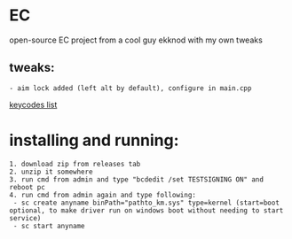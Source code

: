 # EC
open-source EC project from a cool guy ekknod with my own tweaks

## tweaks:
```
- aim lock added (left alt by default), configure in main.cpp
```
[keycodes list](https://github.com/h4rmy/ec-csgo/blob/master/vk.txt)


# installing and running:
```
1. download zip from releases tab
2. unzip it somewhere
3. run cmd from admin and type "bcdedit /set TESTSIGNING ON" and reboot pc
4. run cmd from admin again and type following:
 - sc create anyname binPath="pathto_km.sys" type=kernel (start=boot optional, to make driver run on windows boot without needing to start service)
 - sc start anyname
```
